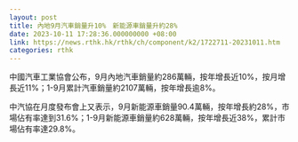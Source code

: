 ```yaml
---
layout: post
title: 內地9月汽車銷量升10%　新能源車銷量升約28%
date: 2023-10-11 17:28:36.000000000 +08:00
link: https://news.rthk.hk/rthk/ch/component/k2/1722711-20231011.htm
categories: rthk
---
```


中國汽車工業協會公布，9月內地汽車銷量約286萬輛，按年增長近10%，按月增長近11%；1-9月累計汽車銷量約2107萬輛，按年增長逾8%。

中汽協在月度發布會上又表示，9月新能源車銷量90.4萬輛，按年增長約28%，市場佔有率達到31.6%；1-9月新能源車銷量約628萬輛，按年增長近38%，累計市場佔有率達29.8%。
